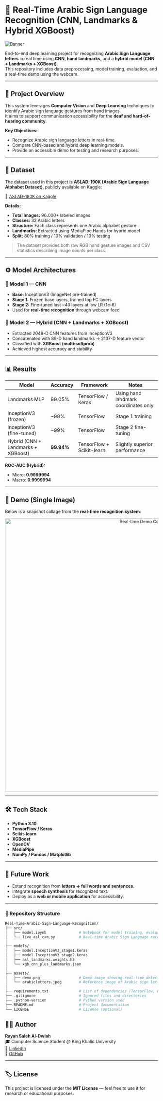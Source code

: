 # 🤟 Real-Time Arabic Sign Language Recognition (CNN, Landmarks & Hybrid XGBoost)

![Banner](./arabicletters.jpeg)

End-to-end deep learning project for recognizing **Arabic Sign Language letters** in real time using **CNN**, **hand landmarks**, and a **hybrid model (CNN + Landmarks + XGBoost)**.  
This repository includes data preprocessing, model training, evaluation, and a real-time demo using the webcam.

---

## 🧠 Project Overview

This system leverages **Computer Vision** and **Deep Learning** techniques to identify Arabic sign language gestures from hand images.  
It aims to support communication accessibility for the **deaf and hard-of-hearing community**.

**Key Objectives:**
- Recognize Arabic sign language letters in real-time.  
- Compare CNN-based and hybrid deep learning models.  
- Provide an accessible demo for testing and research purposes.

---

## 🧩 Dataset

The dataset used in this project is **ASLAD-190K (Arabic Sign Language Alphabet Dataset)**, publicly available on Kaggle:

🔗 [ASLAD-190K on Kaggle](https://www.kaggle.com/datasets/boulesnane/aslad-190k-arabic-sign-language-alphabet-dataset/data?select=Number_of_images_per_Letter_ASLAD-190K.csv)

**Details:**
- **Total Images:** 96،000+ labeled images  
- **Classes:** 32 Arabic letters  
- **Structure:** Each class represents one Arabic alphabet gesture  
- **Landmarks:** Extracted using MediaPipe Hands for hybrid model  
- **Split:** 80% training / 10% validation / 10% testing  

> The dataset provides both raw RGB hand gesture images and CSV statistics describing image counts per class.

---

## ⚙️ Model Architectures

### 🧱 Model 1 — CNN
- **Base:** InceptionV3 (ImageNet pre-trained)  
- **Stage 1:** Frozen base layers, trained top FC layers  
- **Stage 2:** Fine-tuned last ~40 layers at low LR (1e-6)  
- Used for **real-time recognition** through webcam feed  

### 🔗 Model 2 — Hybrid (CNN + Landmarks + XGBoost)
- Extracted 2048-D CNN features from InceptionV3  
- Concatenated with 89-D hand landmarks → 2137-D feature vector  
- Classified with **XGBoost (multi:softprob)**  
- Achieved highest accuracy and stability  

---

## 📊 Results

| Model | Accuracy | Framework | Notes |
|--------|-----------|------------|-------|
| Landmarks MLP | 99.05% | TensorFlow / Keras | Using hand landmark coordinates only |
| InceptionV3 (frozen) | ~98% | TensorFlow | Stage 1 training |
| InceptionV3 (fine-tuned) | ~99% | TensorFlow | Stage 2 fine-tuning |
| Hybrid (CNN + Landmarks + XGBoost) | **99.94%** | TensorFlow + Scikit-learn | Slightly superior performance |

**ROC-AUC (Hybrid):**  
- Micro: **0.9999994**  
- Macro: **0.9999994**

---

## 🎥 Demo (Single Image)

Below is a snapshot collage from the **real-time recognition system**:

<p align="center">
  <img src="./demo.png" alt="Real-time Demo Collage" width="900">
</p>

---

## 🛠️ Tech Stack

- **Python 3.10**  
- **TensorFlow / Keras**  
- **Scikit-learn**  
- **XGBoost**  
- **OpenCV**  
- **MediaPipe**  
- **NumPy / Pandas / Matplotlib**

---

## 🚀 Future Work

- Extend recognition from **letters → full words and sentences**.  
- Integrate **speech synthesis** for recognized text.  
- Deploy as a **web or mobile application** for accessibility.

---

### 🧱 Repository Structure
```bash
Real-Time-Arabic-Sign-Language-Recognition/
├── src/
│   ├── model.ipynb               # Notebook for model training, evaluation, and visualization
│   └── live_asl_cam.py           # Real-time Arabic Sign Language recognition script
│
├── models/
│   ├── model.InceptionV3_stage1.keras
│   ├── model.InceptionV3_stage2.keras
│   ├── asl_landmarks.weights.h5
│   └── xgb_cnn_plus_landmarks.json
│
├── assets/
│   ├── demo.png                  # Demo image showing real-time detection results
│   └── arabicletters.jpeg        # Reference image of Arabic sign letters
│
├── requirements.txt              # List of dependencies (TensorFlow, OpenCV, XGBoost, etc.)
├── .gitignore                    # Ignored files and directories
├── .python-version               # Python version used
├── README.md                     # Project documentation
└── LICENSE                       # License (optional)
```
## 🧑‍💻 Author

**Rayan Saleh Al-Dwlah**  
🎓 Computer Science Student @ King Khalid University  
🔗 [LinkedIn](https://www.linkedin.com/in/rayan-saleh-b12a3132a/)  
🔗 [GitHub](https://github.com/RayanAlDwlah)

---

## 🏷️ License

This project is licensed under the **MIT License** — feel free to use it for research or educational purposes.